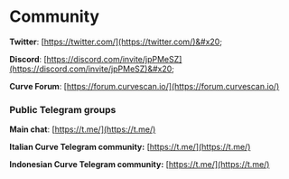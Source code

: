 # Community

**Twitter**: [https://twitter.com/](https://twitter.com/)&#x20;

**Discord**: [https://discord.com/invite/jpPMeSZ](https://discord.com/invite/jpPMeSZ)&#x20;

**Curve Forum**: [https://forum.curvescan.io/](https://forum.curvescan.io/)

### Public Telegram groups

**Main chat**: [https://t.me/](https://t.me/)

<!-- **Curve announcements group**: [https://t.me/FuseAnnouncements](https://t.me/FuseAnnouncements) -->

<!-- **Curve Cash group**: [https://t.me/fusecash](https://t.me/fusecash) -->

<!-- **TLChainSwap group**: [https://t.me/fuseswap](https://t.me/fuseswap) -->

<!-- **Curve NFTs**: [https://t.me/fuseNFTs](https://t.me/fuseNFTs)&#x20; -->

**Italian Curve Telegram community:** [https://t.me/](https://t.me/)

**Indonesian Curve Telegram community:** [https://t.me/](https://t.me/)

